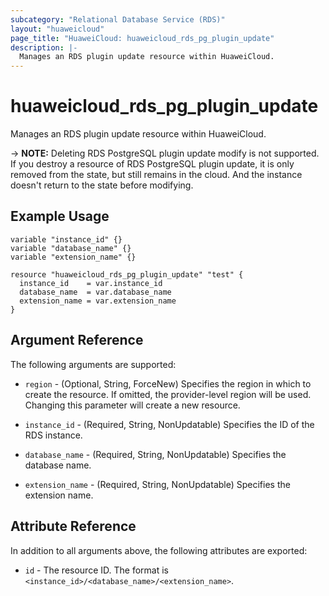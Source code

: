 ```yaml
---
subcategory: "Relational Database Service (RDS)"
layout: "huaweicloud"
page_title: "HuaweiCloud: huaweicloud_rds_pg_plugin_update"
description: |-
  Manages an RDS plugin update resource within HuaweiCloud.
---
```


# huaweicloud_rds_pg_plugin_update

Manages an RDS plugin update resource within HuaweiCloud.

-> **NOTE:** Deleting RDS PostgreSQL plugin update modify is not supported. If you destroy a resource of RDS PostgreSQL
  plugin update, it is only removed from the state, but still remains in the cloud. And the instance doesn't return to
  the state before modifying.

## Example Usage

```hcl
variable "instance_id" {}
variable "database_name" {}
variable "extension_name" {}

resource "huaweicloud_rds_pg_plugin_update" "test" {
  instance_id    = var.instance_id
  database_name  = var.database_name
  extension_name = var.extension_name
}
```

## Argument Reference

The following arguments are supported:

* `region` - (Optional, String, ForceNew) Specifies the region in which to create the resource.
  If omitted, the provider-level region will be used. Changing this parameter will create a new resource.

* `instance_id` - (Required, String, NonUpdatable) Specifies the ID of the RDS instance.

* `database_name` - (Required, String, NonUpdatable) Specifies the database name.

* `extension_name` - (Required, String, NonUpdatable) Specifies the extension name.

## Attribute Reference

In addition to all arguments above, the following attributes are exported:

* `id` - The resource ID. The format is `<instance_id>/<database_name>/<extension_name>`.
